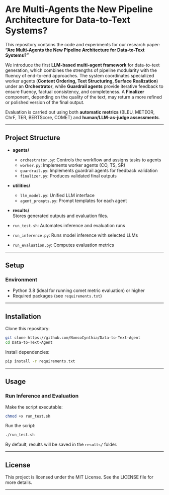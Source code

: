# Are Multi-Agents the New Pipeline Architecture for Data-to-Text Systems?

This repository contains the code and experiments for our research paper:  
**“Are Multi-Agents the New Pipeline Architecture for Data-to-Text Systems?”**  

We introduce the first **LLM-based multi-agent framework** for data-to-text generation, which combines the strengths of pipeline modularity with the fluency of end-to-end approaches. The system coordinates specialized worker agents (**Content Ordering, Text Structuring, Surface Realization**) under an **Orchestrator**, while **Guardrail agents** provide iterative feedback to ensure fluency, factual consistency, and completeness. A **Finalizer** component, depending on the quality of the text, may return a more refined or polished version of the final output.  

Evaluation is carried out using both **automatic metrics** (BLEU, METEOR, ChrF, TER, BERTScore, COMET) and **human/LLM-as-judge assessments**.  

---

## Project Structure

- **agents/**  
  - `orchestrator.py`: Controls the workflow and assigns tasks to agents  
  - `worker.py`: Implements worker agents (CO, TS, SR)  
  - `guardrail.py`: Implements guardrail agents for feedback validation  
  - `finalizer.py`: Produces validated final outputs  

- **utilities/**  
  - `llm_model.py`: Unified LLM interface  
  - `agent_prompts.py`: Prompt templates for each agent  

- **results/**  
  Stores generated outputs and evaluation files.  

- `run_test.sh`: Automates inference and evaluation runs  
- `run_inference.py`: Runs model inference with selected LLMs  
- `run_evaluation.py`: Computes evaluation metrics  

---

## Setup

### Environment
- Python 3.8 (ideal for running comet metric evaluation) or higher  
- Required packages (see `requirements.txt`)  

---

## Installation

Clone this repository:
```bash
git clone https://github.com/NonsoCynthia/Data-to-Text-Agent
cd Data-to-Text-Agent
```

Install dependencies:
```bash
pip install -r requirements.txt
```

---

## Usage

### Run Inference and Evaluation
Make the script executable:
```bash
chmod +x run_test.sh
```

Run the script:
```bash
./run_test.sh
```

By default, results will be saved in the `results/` folder.  

---

## License

This project is licensed under the MIT License. See the LICENSE file for more details.  

---